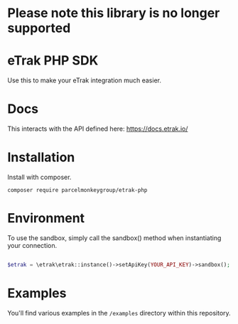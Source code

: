 # Please note this library is no longer supported


# eTrak PHP SDK
Use this to make your eTrak integration much easier.

# Docs
This interacts with the API defined here: https://docs.etrak.io/

# Installation
Install with composer.
```shell
composer require parcelmonkeygroup/etrak-php
```

# Environment

To use the sandbox, simply call the sandbox() method when instantiating your connection.
```php

$etrak = \etrak\etrak::instance()->setApiKey(YOUR_API_KEY)->sandbox();

```

# Examples

You'll find various examples in the `/examples` directory within this repository.
